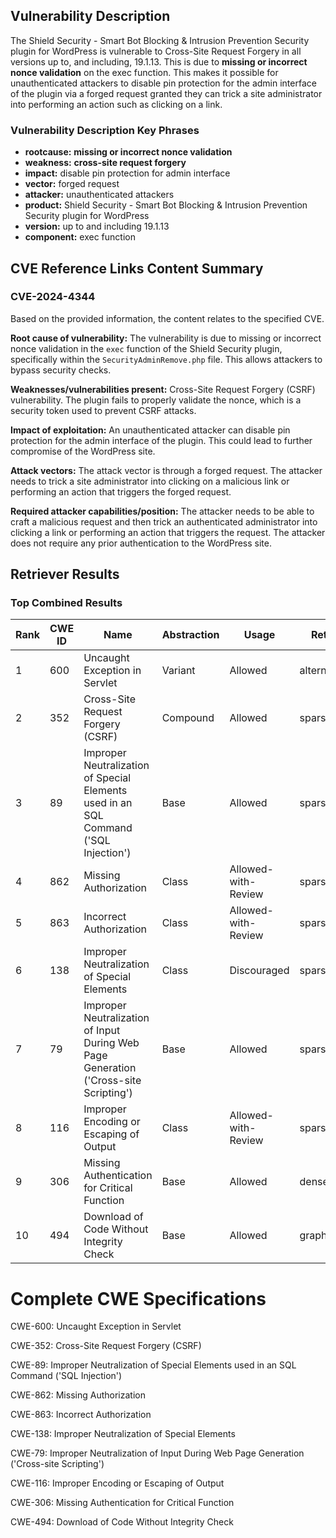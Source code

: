 ## Vulnerability Description
The Shield Security - Smart Bot Blocking & Intrusion Prevention Security plugin for WordPress is vulnerable to Cross-Site Request Forgery in all versions up to, and including, 19.1.13. This is due to **missing or incorrect nonce validation** on the exec function. This makes it possible for unauthenticated attackers to disable pin protection for the admin interface of the plugin via a forged request granted they can trick a site administrator into performing an action such as clicking on a link.

### Vulnerability Description Key Phrases
- **rootcause:** **missing or incorrect nonce validation**
- **weakness:** **cross-site request forgery**
- **impact:** disable pin protection for admin interface
- **vector:** forged request
- **attacker:** unauthenticated attackers
- **product:** Shield Security - Smart Bot Blocking & Intrusion Prevention Security plugin for WordPress
- **version:** up to and including 19.1.13
- **component:** exec function

## CVE Reference Links Content Summary
### CVE-2024-4344
Based on the provided information, the content relates to the specified CVE.

**Root cause of vulnerability:**
The vulnerability is due to missing or incorrect nonce validation in the `exec` function of the Shield Security plugin, specifically within the `SecurityAdminRemove.php` file. This allows attackers to bypass security checks.

**Weaknesses/vulnerabilities present:**
Cross-Site Request Forgery (CSRF) vulnerability. The plugin fails to properly validate the nonce, which is a security token used to prevent CSRF attacks.

**Impact of exploitation:**
An unauthenticated attacker can disable pin protection for the admin interface of the plugin. This could lead to further compromise of the WordPress site.

**Attack vectors:**
The attack vector is through a forged request. The attacker needs to trick a site administrator into clicking on a malicious link or performing an action that triggers the forged request.

**Required attacker capabilities/position:**
The attacker needs to be able to craft a malicious request and then trick an authenticated administrator into clicking a link or performing an action that triggers the request. The attacker does not require any prior authentication to the WordPress site.

## Retriever Results

### Top Combined Results

| Rank | CWE ID | Name | Abstraction | Usage  | Retrievers | Individual Scores |
|------|--------|------|-------------|-------|------------|-------------------|
| 1 | 600 | Uncaught Exception in Servlet  | Variant | Allowed | alternate_terms | 0.700 |
| 2 | 352 | Cross-Site Request Forgery (CSRF) | Compound | Allowed | sparse | 0.633 |
| 3 | 89 | Improper Neutralization of Special Elements used in an SQL Command ('SQL Injection') | Base | Allowed | sparse | 0.502 |
| 4 | 862 | Missing Authorization | Class | Allowed-with-Review | sparse | 0.499 |
| 5 | 863 | Incorrect Authorization | Class | Allowed-with-Review | sparse | 0.497 |
| 6 | 138 | Improper Neutralization of Special Elements | Class | Discouraged | sparse | 0.496 |
| 7 | 79 | Improper Neutralization of Input During Web Page Generation ('Cross-site Scripting') | Base | Allowed | sparse | 0.484 |
| 8 | 116 | Improper Encoding or Escaping of Output | Class | Allowed-with-Review | sparse | 0.474 |
| 9 | 306 | Missing Authentication for Critical Function | Base | Allowed | dense | 0.507 |
| 10 | 494 | Download of Code Without Integrity Check | Base | Allowed | graph | 0.002 |



# Complete CWE Specifications

CWE-600: Uncaught Exception in Servlet 

CWE-352: Cross-Site Request Forgery (CSRF)

CWE-89: Improper Neutralization of Special Elements used in an SQL Command ('SQL Injection')

CWE-862: Missing Authorization

CWE-863: Incorrect Authorization

CWE-138: Improper Neutralization of Special Elements

CWE-79: Improper Neutralization of Input During Web Page Generation ('Cross-site Scripting')

CWE-116: Improper Encoding or Escaping of Output

CWE-306: Missing Authentication for Critical Function

CWE-494: Download of Code Without Integrity Check